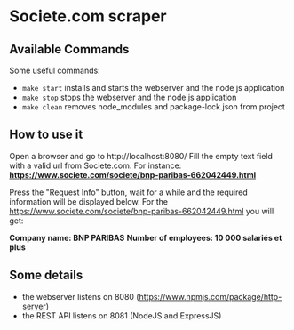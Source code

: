 # Societe.com scraper


## Available Commands

Some useful commands:

- `make start` installs and starts the webserver and the node js application
- `make stop` stops the webserver and the node js application
- `make clean` removes node_modules and package-lock.json from project

## How to use it
Open a browser and go to http://localhost:8080/
Fill the empty text field with a valid url from Societe.com. 
For instance: 
**https://www.societe.com/societe/bnp-paribas-662042449.html**

Press the "Request Info" button, wait for a while and the required information will be displayed below.
For the https://www.societe.com/societe/bnp-paribas-662042449.html you will get:

**Company name: BNP PARIBAS**
**Number of employees: 10 000 salariés et plus**

## Some details
- the webserver listens on 8080 (https://www.npmjs.com/package/http-server)
- the REST API listens on 8081 (NodeJS and ExpressJS)
